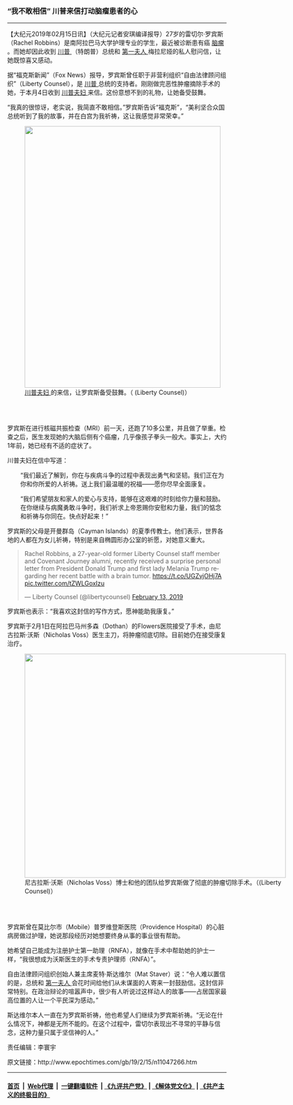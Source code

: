 ### “我不敢相信” 川普来信打动脑瘤患者的心
------------------------

<p>
 【大纪元2019年02月15日讯】（大纪元记者安琪编译报导）27岁的雷切尔·罗宾斯（Rachel Robbins）是南阿拉巴马大学护理专业的学生，最近被诊断患有癌
 <a href="http://www.epochtimes.com/gb/tag/%E8%84%91%E7%98%A4.html">
  脑瘤
 </a>
 。而她却因此收到
 <a href="http://www.epochtimes.com/gb/tag/%E5%B7%9D%E6%99%AE.html">
  川普
 </a>
 （特朗普）总统和
 <a href="http://www.epochtimes.com/gb/tag/%E7%AC%AC%E4%B8%80%E5%A4%AB%E4%BA%BA.html">
  第一夫人
 </a>
 梅拉尼娅的私人慰问信，让她既惊喜又感动。
</p>
<p>
 据“福克斯新闻”（Fox News）报导，罗宾斯曾任职于非营利组织“自由法律顾问组织”（Liberty Counsel），是
 <a href="http://www.epochtimes.com/gb/tag/%E5%B7%9D%E6%99%AE.html">
  川普
 </a>
 总统的支持者。刚刚做完恶性肿瘤摘除手术的她，于本月4日收到
 <a href="http://www.epochtimes.com/gb/tag/%E5%B7%9D%E6%99%AE%E5%A4%AB%E5%A6%87.html">
  川普夫妇
 </a>
 来信。这份意想不到的礼物，让她备受鼓舞。
</p>
<p>
</p>
<p>
 “我真的很惊讶，老实说，我简直不敢相信。”罗宾斯告诉“福克斯”，“美利坚合众国总统听到了我的故事，并在白宫为我祈祷，这让我感觉非常荣幸。”
</p>
<figure class="wp-caption aligncenter" id="attachment_11047879" style="width: 450px">
 <a href="http://i.epochtimes.com/assets/uploads/2019/02/Rachel-Letter-1.jpg">
  <img alt="" class="wp-image-11047879 size-medium" height="600" src="http://i.epochtimes.com/assets/uploads/2019/02/Rachel-Letter-1-450x600.jpg" width="450"/>
 </a>
 <br/><figcaption class="wp-caption-text">
  <a href="http://www.epochtimes.com/gb/tag/%E5%B7%9D%E6%99%AE%E5%A4%AB%E5%A6%87.html">
   川普夫妇
  </a>
  的来信，让罗宾斯备受鼓舞。（ (Liberty Counsel)）
 </figcaption><br/>
</figure><br/>
<p>
 罗宾斯在进行核磁共振检查（MRI）前一天，还跑了10多公里，并且做了举重。检查之后，医生发现她的大脑后侧有个癌瘤，几乎像孩子拳头一般大。事实上，大约1年前，她已经有不适的症状了。
</p>
<p>
 川普夫妇在信中写道：
</p>
<p style="padding-left: 30px;">
 “我们最近了解到，你在与疾病斗争的过程中表现出勇气和坚韧。我们正在为你和你所爱的人祈祷。送上我们最温暖的祝福——愿你尽早全面康复。
</p>
<p style="padding-left: 30px;">
 “我们希望朋友和家人的爱心与支持，能够在这艰难的时刻给你力量和鼓励。在你继续与病魔勇敢斗争时，我们祈求上帝恩赐你安慰和力量，我们的惦念和祈祷与你同在。快点好起来！”
</p>
<p>
 罗宾斯的父母是开曼群岛（Cayman Islands）的夏季传教士。他们表示，世界各地的人都在为女儿祈祷，特别是来自椭圆形办公室的祈愿，对她意义重大。
</p>
<p>
</p>
<p>
</p>
<blockquote class="twitter-tweet" data-lang="en">
 <p dir="ltr" lang="en">
  Rachel Robbins, a 27-year-old former Liberty Counsel staff member and Covenant Journey alumni, recently received a surprise personal letter from President Donald Trump and first lady Melania Trump regarding her recent battle with a brain tumor.
  <a href="https://t.co/UGZvjOHj7A">
   https://t.co/UGZvjOHj7A
  </a>
  <a href="https://t.co/tZWLGoxIzu">
   pic.twitter.com/tZWLGoxIzu
  </a>
 </p>
 <p>
  — Liberty Counsel (@libertycounsel)
  <a href="https://twitter.com/libertycounsel/status/1095713378499248129?ref_src=twsrc%5Etfw">
   February 13, 2019
  </a>
 </p>
</blockquote>
<p>
 <p>
  罗宾斯也表示：“我喜欢这封信的写作方式，愿神能助我康复。”
 </p>
 <p>
  罗宾斯于2月1日在阿拉巴马州多森（Dothan）的Flowers医院接受了手术，由尼古拉斯·沃斯（Nicholas Voss）医生主刀，将肿瘤彻底切除。目前她仍在接受康复治疗。
 </p>
 <figure class="wp-caption aligncenter" id="attachment_11047889" style="width: 600px">
  <a href="http://i.epochtimes.com/assets/uploads/2019/02/Rachel-Robbins1.jpg">
   <img alt="" class="wp-image-11047889 size-large" height="514" src="http://i.epochtimes.com/assets/uploads/2019/02/Rachel-Robbins1-600x514.jpg" width="600"/>
  </a>
  <br/><figcaption class="wp-caption-text">
   尼古拉斯·沃斯（Nicholas Voss）博士和他的团队给罗宾斯做了彻底的肿瘤切除手术。（(Liberty Counsel)）
  </figcaption><br/>
 </figure><br/>
 <p>
  罗宾斯曾在莫比尔市（Mobile）普罗维登斯医院（Providence Hospital）的心脏病房做过护理，她说那段经历对她想要终身从事的事业很有帮助。
 </p>
 <p>
  她希望自己能成为注册护士第一助理（RNFA），就像在手术中帮助她的护士一样，“我很想成为沃斯医生的手术专责护理师（RNFA）”。
 </p>
 <p>
  自由法律顾问组织创始人兼主席麦特·斯达维尔（Mat Staver）说：“令人难以置信的是，总统和
  <a href="http://www.epochtimes.com/gb/tag/%E7%AC%AC%E4%B8%80%E5%A4%AB%E4%BA%BA.html">
   第一夫人
  </a>
  会花时间给他们从未谋面的人寄来一封鼓励信。这封信非常特别。在政治辩论的喧嚣声中，很少有人听说过这样动人的故事——占居国家最高位置的人让一个平民深为感动。”
 </p>
 <p>
  斯达维尔本人一直在为罗宾斯祈祷，他也希望人们继续为罗宾斯祈祷。“无论在什么情况下，神都是无所不能的。在这个过程中，雷切尔表现出不寻常的平静与信念，这种力量只属于坚信神的人。”
 </p>
 <p>
  责任编辑：李寰宇
 </p>
</p>
原文链接：http://www.epochtimes.com/gb/19/2/15/n11047266.htm


------------------------
#### [首页](https://github.com/gfw-breaker/banned-news/blob/master/README.md) &nbsp;|&nbsp; [Web代理](https://github.com/labour-camp/helloworld) &nbsp;|&nbsp; [一键翻墙软件](https://github.com/gfw-breaker/nogfw/blob/master/README.md) &nbsp;| [《九评共产党》](https://github.com/gfw-breaker/9ping.md/blob/master/README.md#九评之一评共产党是什么) | [《解体党文化》](https://github.com/gfw-breaker/jtdwh.md/blob/master/README.md) | [《共产主义的终极目的》](https://github.com/gfw-breaker/gczydzjmd.md/blob/master/README.md)

